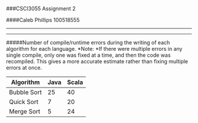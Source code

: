 ###CSCI3055 Assignment 2

####Caleb Phillips 100518555

______________________
_______________________

#####Number of compile/runtime errors during the writing of each algorithm for each language. 
*Note: *If there were multiple errors in any single compile, only one was fixed at a time, and then the code was recompiled. This gives a more accurate estimate rather than fixing multiple errors at once.

| Algorithm | Java | Scala|
|-----------|------|------|
|Bubble Sort|  25  |   40 |
|Quick Sort |   7  |   20 |
|Merge Sort |   5  |  24  |